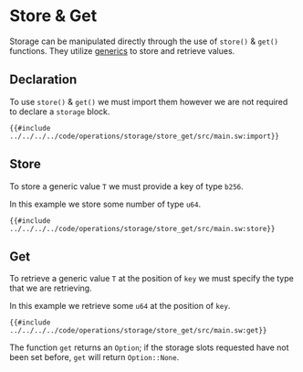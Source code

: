 # Store & Get

Storage can be manipulated directly through the use of `store()` & `get()` functions. They utilize [generics](../../../language/generics/index.md) to store and retrieve values.

## Declaration

To use `store()` & `get()` we must import them however we are not required to declare a `storage` block.

```sway
{{#include ../../../../code/operations/storage/store_get/src/main.sw:import}}
```

## Store

To store a generic value `T` we must provide a key of type `b256`.

In this example we store some number of type `u64`.

```sway
{{#include ../../../../code/operations/storage/store_get/src/main.sw:store}}
```

## Get

To retrieve a generic value `T` at the position of `key` we must specify the type that we are retrieving.

In this example we retrieve some `u64` at the position of `key`.

```sway
{{#include ../../../../code/operations/storage/store_get/src/main.sw:get}}
```

The function `get` returns an `Option`; if the storage slots requested have not been set before, `get` will return `Option::None`.
